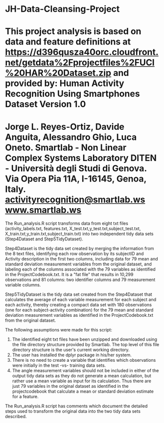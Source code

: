 # JH-Data-Cleansing-Project
This project analysis is based on data and feature definitions at 
https://d396qusza40orc.cloudfront.net/getdata%2Fprojectfiles%2FUCI%20HAR%20Dataset.zip
and provided by:
Human Activity Recognition Using Smartphones Dataset
Version 1.0
==================================================================
Jorge L. Reyes-Ortiz, Davide Anguita, Alessandro Ghio, Luca Oneto.
Smartlab - Non Linear Complex Systems Laboratory
DITEN - Università degli Studi di Genova.
Via Opera Pia 11A, I-16145, Genoa, Italy.
activityrecognition@smartlab.ws
www.smartlab.ws
==================================================================

The Run_analysis.R script transforms data from eight txt files (activity_labels.txt, features.txt,
X_test.txt,y_test.txt,subject_test.txt, X_train.txt,y_train.txt,subject_train.txt) into 
two independent tidy data sets (Step4Dataset and Step5TidyDataset).

Step4Dataset is the tidy data set created by merging the information from the 8 text files, 
identifying each row observation by its subjectID and Activity description in the first two columns, 
including data for 79 mean and standard deviation measurement variables from the original dataset, and 
labeling each of the columns associated with the 79 variables as identified in the ProjectCodebook.txt.
It is a "fat file" that results in 10,299 observations and 81 columns: 
  two identifier columns and 79 measurement variable columns.

Step5TidyDataset is the tidy data set created from the Step4Dataset that calculates the average of each variable measurement
for each subject and each activity, thereby creating a compact data set with 180 observations (one for each subject-activity combination) for the 79 mean and standard deviation measurement variables as identified in the ProjectCodebook.txt from the original dataset.

The following assumptions were made for this script:
1. The identified eight txt files have been unzipped and downloaded using the file directory structure provided by Smartlab. The top level of this file directory structure is the user's current working directory.
2. The user has installed the dplyr package in his/her system.
3. There is no need to create a variable that identifies which observations were initially in the test -vs- training data sets.
4. The angle measurement variables should not be included in either of the output tidy data sets as they do not generate a mean calculation, but rather use a mean variable as input for its calculation.  Thus there are just 79 variables in the original dataset as identified in the projectcodebook that calculate a mean or standard deviation estimate for a feature.
   
 The Run_analysis.R script has comments which document the detailed steps used to transform the original data into the two tidy data sets described.

